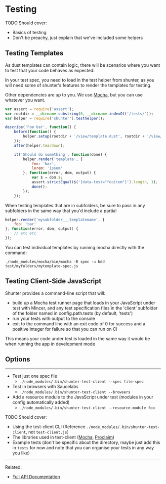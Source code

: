 
Testing
=======

TODO Should cover:
- Basics of testing
- Don't be preachy, just explain that we've included some helpers


Testing Templates
-----------------

As dust templates can contain logic, there will be scenarios where you want to test that your code behaves as expected.

In your test spec, you need to load in the test helper from shunter, as you will need some of shunter's features to render the templates for testing.

Other dependencies are up to you. We use [Mocha](https://mochajs.org/), but you can use whatever you want.

```js
var assert = require('assert');
var rootdir = __dirname.substring(0, __dirname.indexOf('/tests/'));
var helper = require('shunter').testhelper();

describe('Foo bar', function() {
    before(function() {
        helper.setup(rootdir + '/view/template.dust', rootdir + '/view/subdir/template.dust');
    });
    after(helper.teardown);

    it('Should do something', function(done) {
        helper.render('template', {
            foo: 'bar',
            lorem: 'ipsum'
        }, function(error, dom, output) {
            var $ = dom.$;
            assert.strictEqual($('[data-test="fooitem"]').length, 1);
            done();
        });
    });
```

When testing templates that are in subfolders, be sure to pass in any subfolders in the same way that you'd include a partial

```js
helper.render('mysubfolder___templatename', {
    foo: 'bar'
}, function(error, dom, output) {
    // etc etc
});
```

You can test individual templates by running mocha directly with the command:

```
./node_modules/mocha/bin/mocha -R spec -u bdd test/myfolders/mytemplate-spec.js
```


Testing Client-Side JavaScript
------------------------------



Shunter provides a command-line script that will:

* build up a Mocha test runner page that loads in your JavaScript under test with Mincer, and any test specification files in the 'client' subfolder of the folder named in config.path.tests (by default, 'tests')
* run your tests with output to the console
* exit to the command line with an exit code of 0 for success and a positive integer for failure so that you can run on CI



This means your code under test is loaded in the same way it would be when running the app in development mode

Options
-------
-------

* Test just one spec file
  * `./node_modules/.bin/shunter-test-client --spec file-spec`
* Test in browsers with Saucelabs
  * `./node_modules/.bin/shunter-test-client --browsers`
* Add a resource module to the JavaScript under test (modules in your config automatically added)
  * `./node_modules/.bin/shunter-test-client --resource-module foo`

TODO Should cover:
- Using the test-client CLI (Reference `./node_modules/.bin/shunter-test-client`, not `test-client.js`)
- The libraries used in test-client ([Mocha](https://mochajs.org/), [Proclaim](https://github.com/rowanmanning/proclaim))
- Example tests (don't be specific about the directory, maybe just add this in `tests` for now and note that you can organise your tests in any way you like)


---

Related:

- [Full API Documentation](../usage.md)
